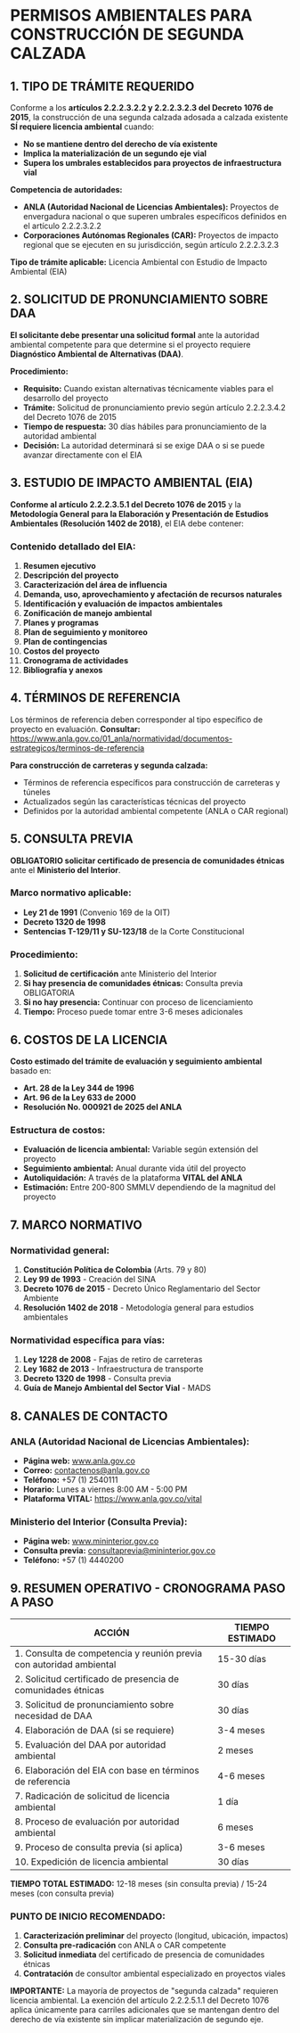 # PERMISOS AMBIENTALES PARA CONSTRUCCIÓN DE SEGUNDA CALZADA

## 1. TIPO DE TRÁMITE REQUERIDO

Conforme a los **artículos 2.2.2.3.2.2 y 2.2.2.3.2.3 del Decreto 1076 de 2015**, la construcción de una segunda calzada adosada a calzada existente **SÍ requiere licencia ambiental** cuando:

- **No se mantiene dentro del derecho de vía existente**
- **Implica la materialización de un segundo eje vial**
- **Supera los umbrales establecidos para proyectos de infraestructura vial**

**Competencia de autoridades:**

- **ANLA (Autoridad Nacional de Licencias Ambientales):** Proyectos de envergadura nacional o que superen umbrales específicos definidos en el artículo 2.2.2.3.2.2
- **Corporaciones Autónomas Regionales (CAR):** Proyectos de impacto regional que se ejecuten en su jurisdicción, según artículo 2.2.2.3.2.3

**Tipo de trámite aplicable:** Licencia Ambiental con Estudio de Impacto Ambiental (EIA)

## 2. SOLICITUD DE PRONUNCIAMIENTO SOBRE DAA

**El solicitante debe presentar una solicitud formal** ante la autoridad ambiental competente para que determine si el proyecto requiere **Diagnóstico Ambiental de Alternativas (DAA)**.

**Procedimiento:**

- **Requisito:** Cuando existan alternativas técnicamente viables para el desarrollo del proyecto
- **Trámite:** Solicitud de pronunciamiento previo según artículo 2.2.2.3.4.2 del Decreto 1076 de 2015
- **Tiempo de respuesta:** 30 días hábiles para pronunciamiento de la autoridad ambiental
- **Decisión:** La autoridad determinará si se exige DAA o si se puede avanzar directamente con el EIA

## 3. ESTUDIO DE IMPACTO AMBIENTAL (EIA)

**Conforme al artículo 2.2.2.3.5.1 del Decreto 1076 de 2015** y la **Metodología General para la Elaboración y Presentación de Estudios Ambientales (Resolución 1402 de 2018)**, el EIA debe contener:

### Contenido detallado del EIA:

1. **Resumen ejecutivo**
2. **Descripción del proyecto**
3. **Caracterización del área de influencia**
4. **Demanda, uso, aprovechamiento y afectación de recursos naturales**
5. **Identificación y evaluación de impactos ambientales**
6. **Zonificación de manejo ambiental**
7. **Planes y programas**
8. **Plan de seguimiento y monitoreo**
9. **Plan de contingencias**
10. **Costos del proyecto**
11. **Cronograma de actividades**
12. **Bibliografía y anexos**

## 4. TÉRMINOS DE REFERENCIA

Los términos de referencia deben corresponder al tipo específico de proyecto en evaluación. **Consultar:** https://www.anla.gov.co/01_anla/normatividad/documentos-estrategicos/terminos-de-referencia

**Para construcción de carreteras y segunda calzada:**

- Términos de referencia específicos para construcción de carreteras y túneles
- Actualizados según las características técnicas del proyecto
- Definidos por la autoridad ambiental competente (ANLA o CAR regional)

## 5. CONSULTA PREVIA

**OBLIGATORIO solicitar certificado de presencia de comunidades étnicas** ante el **Ministerio del Interior**.

### Marco normativo aplicable:

- **Ley 21 de 1991** (Convenio 169 de la OIT)
- **Decreto 1320 de 1998**
- **Sentencias T-129/11 y SU-123/18** de la Corte Constitucional

### Procedimiento:

1. **Solicitud de certificación** ante Ministerio del Interior
2. **Si hay presencia de comunidades étnicas:** Consulta previa OBLIGATORIA
3. **Si no hay presencia:** Continuar con proceso de licenciamiento
4. **Tiempo:** Proceso puede tomar entre 3-6 meses adicionales

## 6. COSTOS DE LA LICENCIA

**Costo estimado del trámite de evaluación y seguimiento ambiental** basado en:

- **Art. 28 de la Ley 344 de 1996**
- **Art. 96 de la Ley 633 de 2000**
- **Resolución No. 000921 de 2025 del ANLA**

### Estructura de costos:

- **Evaluación de licencia ambiental:** Variable según extensión del proyecto
- **Seguimiento ambiental:** Anual durante vida útil del proyecto
- **Autoliquidación:** A través de la plataforma **VITAL del ANLA**
- **Estimación:** Entre 200-800 SMMLV dependiendo de la magnitud del proyecto

## 7. MARCO NORMATIVO

### Normatividad general:

1. **Constitución Política de Colombia** (Arts. 79 y 80)
2. **Ley 99 de 1993** - Creación del SINA
3. **Decreto 1076 de 2015** - Decreto Único Reglamentario del Sector Ambiente
4. **Resolución 1402 de 2018** - Metodología general para estudios ambientales

### Normatividad específica para vías:

1. **Ley 1228 de 2008** - Fajas de retiro de carreteras
2. **Ley 1682 de 2013** - Infraestructura de transporte
3. **Decreto 1320 de 1998** - Consulta previa
4. **Guía de Manejo Ambiental del Sector Vial** - MADS

## 8. CANALES DE CONTACTO

### ANLA (Autoridad Nacional de Licencias Ambientales):

- **Página web:** www.anla.gov.co
- **Correo:** contactenos@anla.gov.co
- **Teléfono:** +57 (1) 2540111
- **Horario:** Lunes a viernes 8:00 AM - 5:00 PM
- **Plataforma VITAL:** https://www.anla.gov.co/vital

### Ministerio del Interior (Consulta Previa):

- **Página web:** www.mininterior.gov.co
- **Consulta previa:** consultaprevia@mininterior.gov.co
- **Teléfono:** +57 (1) 4440200

## 9. RESUMEN OPERATIVO - CRONOGRAMA PASO A PASO

| **ACCIÓN**                                                          | **TIEMPO ESTIMADO** |
| ------------------------------------------------------------------- | ------------------- |
| 1. Consulta de competencia y reunión previa con autoridad ambiental | 15-30 días          |
| 2. Solicitud certificado de presencia de comunidades étnicas        | 30 días             |
| 3. Solicitud de pronunciamiento sobre necesidad de DAA              | 30 días             |
| 4. Elaboración de DAA (si se requiere)                              | 3-4 meses           |
| 5. Evaluación del DAA por autoridad ambiental                       | 2 meses             |
| 6. Elaboración del EIA con base en términos de referencia           | 4-6 meses           |
| 7. Radicación de solicitud de licencia ambiental                    | 1 día               |
| 8. Proceso de evaluación por autoridad ambiental                    | 6 meses             |
| 9. Proceso de consulta previa (si aplica)                           | 3-6 meses           |
| 10. Expedición de licencia ambiental                                | 30 días             |

**TIEMPO TOTAL ESTIMADO:** 12-18 meses (sin consulta previa) / 15-24 meses (con consulta previa)

### PUNTO DE INICIO RECOMENDADO:

1. **Caracterización preliminar** del proyecto (longitud, ubicación, impactos)
2. **Consulta pre-radicación** con ANLA o CAR competente
3. **Solicitud inmediata** del certificado de presencia de comunidades étnicas
4. **Contratación** de consultor ambiental especializado en proyectos viales

**IMPORTANTE:** La mayoría de proyectos de "segunda calzada" requieren licencia ambiental. La exención del artículo 2.2.2.5.1.1 del Decreto 1076 aplica únicamente para carriles adicionales que se mantengan dentro del derecho de vía existente sin implicar materialización de segundo eje.
